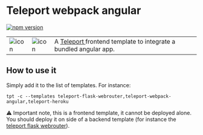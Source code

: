 # Teleport webpack angular
[![npm version](https://badge.fury.io/js/teleport-webpack-angular.svg)](https://badge.fury.io/js/teleport-webpack-angular)

<table>
  <td>
    <img src="https://raw.githubusercontent.com/snipsco/teleport-webpack-angular/master/icon.png" alt="icon" title="made by @cecilesnips"/>
  </td>
  <td>
    <img src="https://raw.githubusercontent.com/snipsco/teleport-webpack-angular/master/teleport-webpack-angular.png" alt="icon" title="made by @cecilesnips"/>
  </td>
  <td>
    A <a href="https://github.com/snipsco/teleport"> Teleport </a> frontend template to integrate a bundled angular app.
  </td>
</table>

## How to use it
Simply add it to the list of templates. For instance:
```
tpt -c --templates teleport-flask-webrouter,teleport-webpack-angular,teleport-heroku
```
:warning: Important note, this is a frontend template, it cannot be deployed alone. You should deploy it on side of a backend template (for instance the [teleport flask webrouter](https://github.com/snipsco/teleport-flask-webrouter)).
